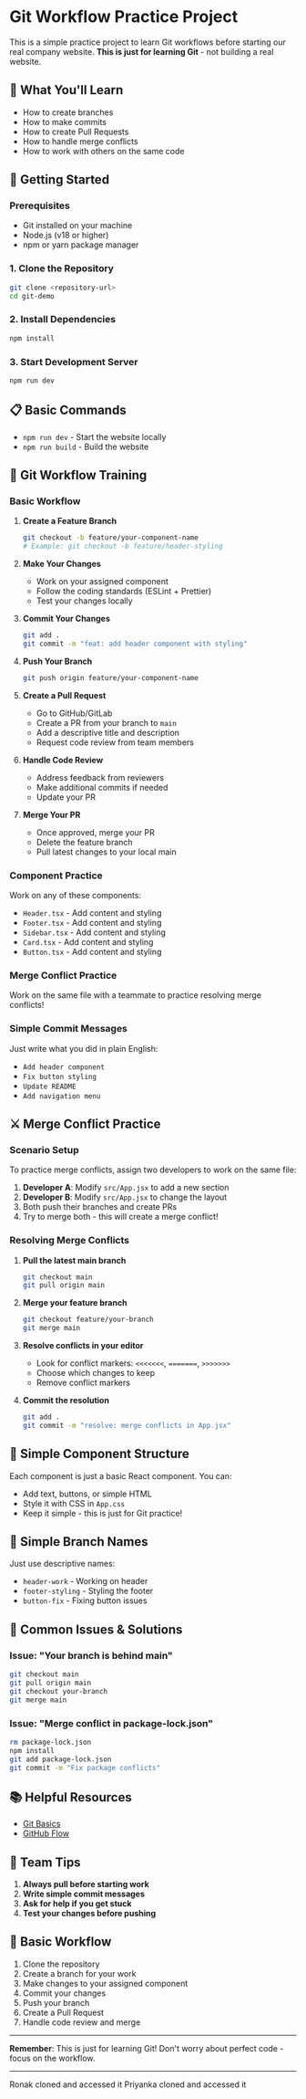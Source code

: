 # Git Workflow Practice Project

This is a simple practice project to learn Git workflows before starting our real company website. **This is just for learning Git** - not building a real website.

## 🎯 What You'll Learn

- How to create branches
- How to make commits
- How to create Pull Requests
- How to handle merge conflicts
- How to work with others on the same code

## 🚀 Getting Started

### Prerequisites
- Git installed on your machine
- Node.js (v18 or higher)
- npm or yarn package manager

### 1. Clone the Repository
```bash
git clone <repository-url>
cd git-demo
```

### 2. Install Dependencies
```bash
npm install
```

### 3. Start Development Server
```bash
npm run dev
```

## 📋 Basic Commands

- `npm run dev` - Start the website locally
- `npm run build` - Build the website

## 🌿 Git Workflow Training

### Basic Workflow

1. **Create a Feature Branch**
   ```bash
   git checkout -b feature/your-component-name
   # Example: git checkout -b feature/header-styling
   ```

2. **Make Your Changes**
   - Work on your assigned component
   - Follow the coding standards (ESLint + Prettier)
   - Test your changes locally

3. **Commit Your Changes**
   ```bash
   git add .
   git commit -m "feat: add header component with styling"
   ```

4. **Push Your Branch**
   ```bash
   git push origin feature/your-component-name
   ```

5. **Create a Pull Request**
   - Go to GitHub/GitLab
   - Create a PR from your branch to `main`
   - Add a descriptive title and description
   - Request code review from team members

6. **Handle Code Review**
   - Address feedback from reviewers
   - Make additional commits if needed
   - Update your PR

7. **Merge Your PR**
   - Once approved, merge your PR
   - Delete the feature branch
   - Pull latest changes to your local main

### Component Practice
Work on any of these components:
- `Header.tsx` - Add content and styling
- `Footer.tsx` - Add content and styling  
- `Sidebar.tsx` - Add content and styling
- `Card.tsx` - Add content and styling
- `Button.tsx` - Add content and styling

### Merge Conflict Practice
Work on the same file with a teammate to practice resolving merge conflicts!

### Simple Commit Messages

Just write what you did in plain English:
- `Add header component`
- `Fix button styling`
- `Update README`
- `Add navigation menu`

## ⚔️ Merge Conflict Practice

### Scenario Setup
To practice merge conflicts, assign two developers to work on the same file:

1. **Developer A**: Modify `src/App.jsx` to add a new section
2. **Developer B**: Modify `src/App.jsx` to change the layout
3. Both push their branches and create PRs
4. Try to merge both - this will create a merge conflict!

### Resolving Merge Conflicts

1. **Pull the latest main branch**
   ```bash
   git checkout main
   git pull origin main
   ```

2. **Merge your feature branch**
   ```bash
   git checkout feature/your-branch
   git merge main
   ```

3. **Resolve conflicts in your editor**
   - Look for conflict markers: `<<<<<<<`, `=======`, `>>>>>>>`
   - Choose which changes to keep
   - Remove conflict markers

4. **Commit the resolution**
   ```bash
   git add .
   git commit -m "resolve: merge conflicts in App.jsx"
   ```

## 🎨 Simple Component Structure

Each component is just a basic React component. You can:
- Add text, buttons, or simple HTML
- Style it with CSS in `App.css`
- Keep it simple - this is just for Git practice!

## 🔄 Simple Branch Names

Just use descriptive names:
- `header-work` - Working on header
- `footer-styling` - Styling the footer
- `button-fix` - Fixing button issues

## 🚨 Common Issues & Solutions

### Issue: "Your branch is behind main"
```bash
git checkout main
git pull origin main
git checkout your-branch
git merge main
```

### Issue: "Merge conflict in package-lock.json"
```bash
rm package-lock.json
npm install
git add package-lock.json
git commit -m "Fix package conflicts"
```

## 📚 Helpful Resources

- [Git Basics](https://git-scm.com/doc)
- [GitHub Flow](https://guides.github.com/introduction/flow/)

## 👥 Team Tips

1. **Always pull before starting work**
2. **Write simple commit messages**
3. **Ask for help if you get stuck**
4. **Test your changes before pushing**

## 📝 Basic Workflow

1. Clone the repository
2. Create a branch for your work
3. Make changes to your assigned component
4. Commit your changes
5. Push your branch
6. Create a Pull Request
7. Handle code review and merge

---

**Remember**: This is just for learning Git! Don't worry about perfect code - focus on the workflow.

---
Ronak cloned and accessed it
Priyanka cloned and accessed it